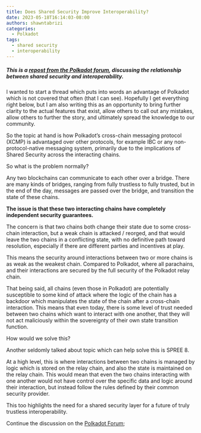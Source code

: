 ```yaml
---
title: Does Shared Security Improve Interoperability?
date: 2023-05-18T16:14:03-08:00
authors: shawntabrizi
categories:
  - Polkadot
tags:
  - shared security
  - interoperability
---
```


##### This is a [repost from the Polkadot forum](https://forum.polkadot.network/t/does-shared-security-improve-interoperability/2895), discussing the relationship between shared security and interoperability.

I wanted to start a thread which puts into words an advantage of Polkadot which is not covered that often (that I can see). Hopefully I get everything right below, but I am also writing this as an opportunity to bring further clarity to the actual features that exist, allow others to call out any mistakes, allow others to further the story, and ultimately spread the knowledge to our community.

So the topic at hand is how Polkadot’s cross-chain messaging protocol (XCMP) is advantaged over other protocols, for example IBC or any non-protocol-native messaging system, primarily due to the implications of Shared Security across the interacting chains.

So what is the problem normally?

Any two blockchains can communicate to each other over a bridge. There are many kinds of bridges, ranging from fully trustless to fully trusted, but in the end of the day, messages are passed over the bridge, and transition the state of these chains.

**The issue is that these two interacting chains have completely independent security guarantees.**

The concern is that two chains both change their state due to some cross-chain interaction, but a weak chain is attacked / reorged, and that would leave the two chains in a conflicting state, with no definitive path toward resolution, especially if there are different parties and incentives at play.

This means the security around interactions between two or more chains is as weak as the weakest chain. Compared to Polkadot, where all parachains, and their interactions are secured by the full security of the Polkadot relay chain.

That being said, all chains (even those in Polkadot) are potentially susceptible to some kind of attack where the logic of the chain has a backdoor which manipulates the state of the chain after a cross-chain interaction. This means that even today, there is some level of trust needed between two chains which want to interact with one another, that they will not act maliciously within the sovereignty of their own state transition function.

How would we solve this?

Another seldomly talked about topic which can help solve this is SPREE 8.

At a high level, this is where interactions between two chains is managed by logic which is stored on the relay chain, and also the state is maintained on the relay chain. This would mean that even the two chains interacting with one another would not have control over the specific data and logic around their interaction, but instead follow the rules defined by their common security provider.

This too highlights the need for a shared security layer for a future of truly trustless interoperability.

Continue the discussion on the [Polkadot Forum](https://forum.polkadot.network/t/does-shared-security-improve-interoperability/2895);

